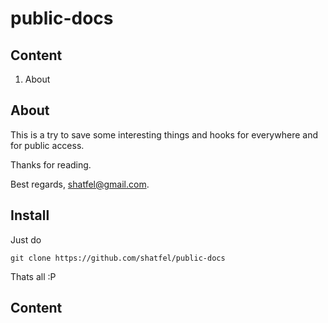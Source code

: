 # public-docs

## Content

1. About

## About

This is a try to save some interesting things and hooks for everywhere and for public access.

Thanks for reading.

Best regards, shatfel@gmail.com.

## Install

Just do

```
git clone https://github.com/shatfel/public-docs
```

Thats all :P

## Content